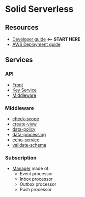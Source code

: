 # Solid Serverless

## Resources
- [Developer guide](dev.md) **<-- START HERE**
- [AWS Deployment guide](deploy/aws/README.md)

## Services

### API

- [Front](service/api-front/README.md)
- [Key Service](service/api-key-service/README.md)
- [Middleware](service/api-middleware/README.md)

### Middleware

- [check-scope](service/check-scope/README.md)
- [create-view](service/create-view/README.md)
- [data-policy](service/data-policy/README.md)
- [data-processing](service/data-processing/README.md)
- [echo-service](service/echo-service/README.md)
- [validate-schema](service/validate-schema/README.md)

### Subscription

- [Manager](service/subscription-manager/README.md) made of:
  - Event processor
  - Inbox processor
  - Outbox processor
  - Push processor